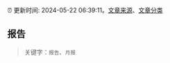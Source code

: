 :alarm_clock: 更新时间: 2024-05-22 06:39:11。[文章来源](/README.md)、[文章分类](/TAGS.md)

## 报告


> 关键字：`报告`、`月报`



